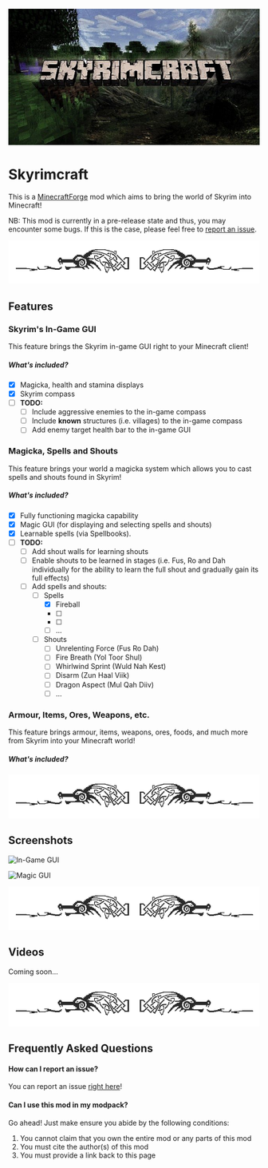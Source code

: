 ![Banner](banner.jpg)

# Skyrimcraft

This is a [MinecraftForge](https://minecraftforge.net) mod which aims to bring the
world of Skyrim into Minecraft!

NB: This mod is currently in a pre-release state and thus, you may encounter some bugs.
If this is the case, please feel free to [report an issue](https://github.com/ryankshah/skyrimcraft/issues).

![separator](separator.png)

## Features

### Skyrim's In-Game GUI
This feature brings the Skyrim in-game GUI right to your Minecraft client!
##### What's included?
- [x] Magicka, health and stamina displays
- [x] Skyrim compass
- [ ] **TODO:**
    - [ ] Include aggressive enemies to the in-game compass
    - [ ] Include **known** structures (i.e. villages) to the in-game compass
    - [ ] Add enemy target health bar to the in-game GUI

### Magicka, Spells and Shouts
This feature brings your world a magicka system which allows you to cast spells
and shouts found in Skyrim!
##### What's included?
- [x] Fully functioning magicka capability
- [x] Magic GUI (for displaying and selecting spells and shouts)
- [x] Learnable spells (via Spellbooks).
- [ ] **TODO:**
    - [ ] Add shout walls for learning shouts
    - [ ] Enable shouts to be learned in stages (i.e. Fus, Ro and Dah
          individually for the ability to learn the full shout and gradually
          gain its full effects)
    - [ ] Add spells and shouts:
        - [ ] Spells
            - [x] Fireball
            - [ ] 
            - [ ] 
            - [ ] ...
        - [ ] Shouts
            - [ ] Unrelenting Force (Fus Ro Dah)
            - [ ] Fire Breath (Yol Toor Shul)
            - [ ] Whirlwind Sprint (Wuld Nah Kest)
            - [ ] Disarm (Zun Haal Viik)
            - [ ] Dragon Aspect (Mul Qah Diiv)
            - [ ] ...

### Armour, Items, Ores, Weapons, etc.
This feature brings armour, items, weapons, ores, foods, and much more from
Skyrim into your Minecraft world!
##### What's included?


![separator](separator.png)

## Screenshots

![In-Game GUI](run/screenshots/blocks+ingame.png)

![Magic GUI](run/screenshots/magic_gui.png)


![separator](separator.png)

## Videos

Coming soon...


![separator](separator.png)

## Frequently Asked Questions

#### How can I report an issue?
You can report an issue [right here](https://github.com/ryankshah/skyrimcraft/issues)!

#### Can I use this mod in my modpack?
Go ahead! Just make ensure you abide by the following conditions:
1. You cannot claim that you own the entire mod or any parts of this mod
2. You must cite the author(s) of this mod
3. You must provide a link back to this page